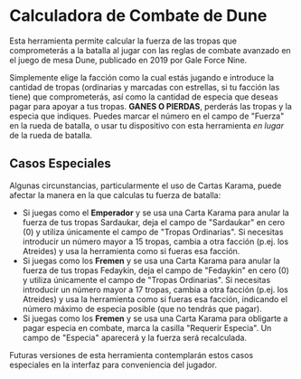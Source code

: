 # Calculadora de Combate de Dune

Esta herramienta permite calcular la fuerza de las tropas que comprometerás a la batalla al jugar con las reglas de combate avanzado en el juego de mesa Dune, publicado en 2019 por Gale Force Nine.

Simplemente elige la facción como la cual estás jugando e introduce la cantidad de tropas (ordinarias y marcadas con estrellas, si tu facción las tiene) que comprometerás, así como la cantidad de especia que deseas pagar para apoyar a tus tropas. **GANES O PIERDAS**, perderás las tropas y la especia que indiques. Puedes marcar el número en el campo de "Fuerza" en la rueda de batalla, o usar tu dispositivo con esta herramienta *en lugar* de la rueda de batalla.

## Casos Especiales

Algunas circunstancias, particularmente el uso de Cartas Karama, puede afectar la manera en la que calculas tu fuerza de batalla:

+ Si juegas como el **Emperador** y se usa una Carta Karama para anular la fuerza de tus tropas Sardaukar, deja el campo de "Sardaukar" en cero (0) y utiliza únicamente el campo de "Tropas Ordinarias". Si necesitas introducir un número mayor a 15 tropas, cambia a otra facción (p.ej. los Atreides) y usa la herramienta como si fueras esa facción.
+ Si juegas como los **Fremen** y se usa una Carta Karama para anular la fuerza de tus tropas Fedaykin, deja el campo de "Fedaykin" en cero (0) y utiliza únicamente el campo de "Tropas Ordinarias". Si necesitas introducir un número mayor a 17 tropas, cambia a otra facción (p.ej. los Atreides) y usa la herramienta como si fueras esa facción, indicando el número máximo de especia posible (que no tendrás que pagar).
+ Si juegas como los **Fremen** y se usa una Carta Karama para obligarte a pagar especia en combate, marca la casilla "Requerir Especia". Un campo de "Especia" aparecerá y la fuerza será recalculada.

Futuras versiones de esta herramienta contemplarán estos casos especiales en la interfaz para conveniencia del jugador.
